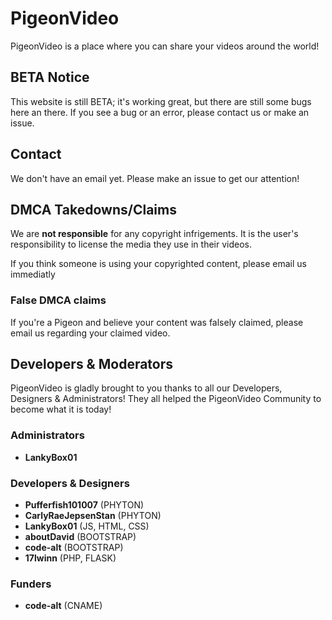 # PigeonVideo
PigeonVideo is a place where you can share your videos around the world!

## BETA Notice
This website is still BETA; it's working great, but there are still some bugs here an there.
If you see a bug or an error, please contact us or make an issue.

## Contact
We don't have an email yet.
Please make an issue to get our attention!

## DMCA Takedowns/Claims
We are **not responsible** for any copyright infrigements.
It is the user's responsibility to license the media they use in their videos.

If you think someone is using your copyrighted content, please email us immediatly

### False DMCA claims
If you're a Pigeon and believe your content was falsely claimed, please email us regarding your claimed video.

## Developers & Moderators
PigeonVideo is gladly brought to you thanks to all our Developers, Designers & Administrators! They all helped the PigeonVideo Community to become what it is today!

### Administrators
* **LankyBox01**

### Developers & Designers
* **Pufferfish101007** (PHYTON)
* **CarlyRaeJepsenStan** (PHYTON)
* **LankyBox01** (JS, HTML, CSS)
* **aboutDavid** (BOOTSTRAP)
* **code-alt** (BOOTSTRAP)
* **17lwinn** (PHP, FLASK)

### Funders
* **code-alt** (CNAME)
